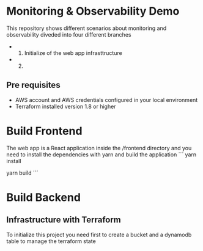 # Monitoring & Observability Demo

This repository shows different scenarios about monitoring and observability diveded into four different branches
- 1. Initialize of the web app infrasttructure
- 2. 

## Pre requisites
- AWS account and AWS credentials configured in your local environment
- Terraform installed version 1.8 or higher

# Build Frontend
The web app is a React application inside the /frontend directory and you need to install the dependencies with yarn and build the application
´´´
yarn install

yarn build
´´´

# Build Backend

## Infrastructure with Terraform
To initialize this project you need first to create a bucket and a dynamodb table to manage the terraform state
